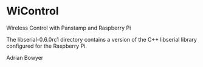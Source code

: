 WiControl
=========

Wireless Control with Panstamp and Raspberry Pi

The libserial-0.6.0rc1 directory contains a version of the C++ libserial
library configured for the Raspberry Pi.

Adrian Bowyer

